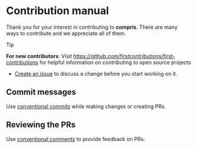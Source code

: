 # Contribution manual

Thank you for your interest in contributing to **compris**. There are many ways to contribute and we appreciate all of them.

> [!TIP]
> **For new contributors**: Visit <https://github.com/firstcontributions/first-contributions> for helpful information on contributing to open source projects 

- [Create an issue](https://github.com/Microflash/compris/issues/new) to discuss a change before you start working on it.

## Commit messages

Use [conventional commits](https://www.conventionalcommits.org/en/v1.0.0/) while making changes or creating PRs.

## Reviewing the PRs

Use [conventional comments](https://conventionalcomments.org/) to provide feedback on PRs.
